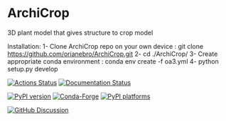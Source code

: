# ArchiCrop

3D plant model that gives structure to crop model

Installation: 1- Clone ArchiCrop repo on your own device : git clone
https://github.com/orianebro/ArchiCrop.git 2- cd ./ArchiCrop/ 3- Create
appropriate conda environment : conda env create -f oa3.yml 4- python setup.py
develop

[![Actions Status][actions-badge]][actions-link]
[![Documentation Status][rtd-badge]][rtd-link]

[![PyPI version][pypi-version]][pypi-link]
[![Conda-Forge][conda-badge]][conda-link]
[![PyPI platforms][pypi-platforms]][pypi-link]

[![GitHub Discussion][github-discussions-badge]][github-discussions-link]

<!-- SPHINX-START -->

<!-- prettier-ignore-start -->
[actions-badge]:            https://github.com/orianebro/ArchiCrop2/workflows/CI/badge.svg
[actions-link]:             https://github.com/orianebro/ArchiCrop2/actions
[conda-badge]:              https://img.shields.io/conda/vn/conda-forge/ArchiCrop2
[conda-link]:               https://github.com/conda-forge/ArchiCrop2-feedstock
[github-discussions-badge]: https://img.shields.io/static/v1?label=Discussions&message=Ask&color=blue&logo=github
[github-discussions-link]:  https://github.com/orianebro/ArchiCrop2/discussions
[pypi-link]:                https://pypi.org/project/ArchiCrop2/
[pypi-platforms]:           https://img.shields.io/pypi/pyversions/ArchiCrop2
[pypi-version]:             https://img.shields.io/pypi/v/ArchiCrop2
[rtd-badge]:                https://readthedocs.org/projects/ArchiCrop2/badge/?version=latest
[rtd-link]:                 https://ArchiCrop2.readthedocs.io/en/latest/?badge=latest

<!-- prettier-ignore-end -->
